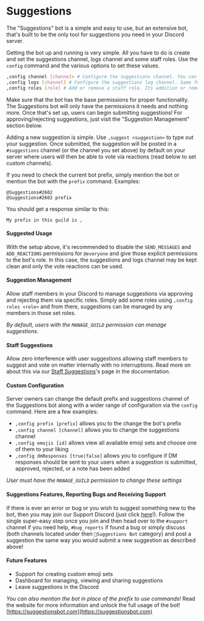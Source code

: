 # Suggestions
The "Suggestions" bot is a simple and easy to use, but an extensive bot, that's built to be the only tool for suggestions you need in your Discord server.

Getting the bot up and running is very simple. All you have to do is create and set the suggestions channel, logs channel and some staff roles. Use the `config` command and the various options to set these values. 
```bash
,config channel [channe]> # Configure the suggestions channel. You can either mention/tag the channel or supply the name/ID of the channel
,config logs [channel] # Configure the suggestions log channel. Same functionality as setting the suggestions channel
,config roles [role] # Add or remove a staff role. Its addition or removal is automatically determined. Same functionality as setting the suggestions channel
```

Make sure that the bot has the base permissions for proper functionality. The Suggestions bot will only have the permissions it needs and nothing more.
Once that's set up, users can begin submitting suggestions! For approving/rejecting suggestions, just visit the "Suggestion Management" section below.

Adding a new suggestion is simple. Use `,suggest <suggestion>` to type out your suggestion. Once submitted, the suggestion will be posted in a `#suggestions` channel (or the channel you set above) by default on your server where users will then be able to vote via reactions (read below to set custom channels).

If you need to check the current bot prefix, simply mention the bot or mention the bot with the `prefix` command. Examples:
```
@Suggestions#2602 
@Suggestions#2602 prefix
```
You should get a response similar to this:
```
My prefix in this guild is ,
```

#### Suggested Usage
With the setup above, it's recommended to disable the `SEND_MESSAGES` and `ADD_REACTIONS` permissions for `@everyone` and give those explicit permissions to the bot's role. In this case, the suggestions and logs channel may be kept clean and only the vote reactions can be used.

#### Suggestion Management
Allow staff members in your Discord to manage suggestions via approving and rejecting them via specific roles. Simply add some roles using `,config roles <role>` and from there, suggestions can be managed by any members in those set roles.

*By default, users with the `MANAGE_GUILD` permission can manage suggestions.*

#### Staff Suggestions
Allow zero interference with user suggestions allowing staff members to suggest and vote on matter internally with no interruptions. Read more on about this via our [Staff Suggestions](https://docs.suggestionsbot.com/docs/staff-suggestions.html)'s page in the documentation.

#### Custom Configuration
Server owners can change the default prefix and suggestions channel of the Suggestions bot along with a wider range of configuration via the `config` command. Here are a few examples:

- `,config prefix [prefix]` allows you to the change the bot's prefix
- `,config channel [channel]` allows you to change the suggestions channel
- `,config emojis [id]` allows view all available emoji sets and choose one of them to your liking
- `,config dmResponses [true|false]` allows you to configure if DM responses should be sent to your users when a suggestion is submitted, approved, rejected, or a note has been added

*User must have the `MANAGE_GUILD` permission to change these settings*

#### Suggestions Features, Reporting Bugs and Receiving Support
If there is ever an error or bug or you wish to suggest something new to the bot, then you may join our Support Discord (just click [here](https://discord.gg/g7wr8xb)!). Follow the single super-easy step once you join and then head over to the `#support` channel if you need help, `#bug_reports` if found a bug or simply discuss (both channels located under then `🚨Suggestions Bot` category) and post a suggestion the same way you would submit a new suggestion as described above!

#### Future Features
- Support for creating custom emoji sets
- Dashboard for managing, viewing and sharing suggestions
- Leave suggestions in the Discord

*You can also mention the bot in place of the prefix to use commands!*
  Read the website for more information and unlock the full usage of the bot! [https://suggestionsbot.com](https://suggestionsbot.com)
